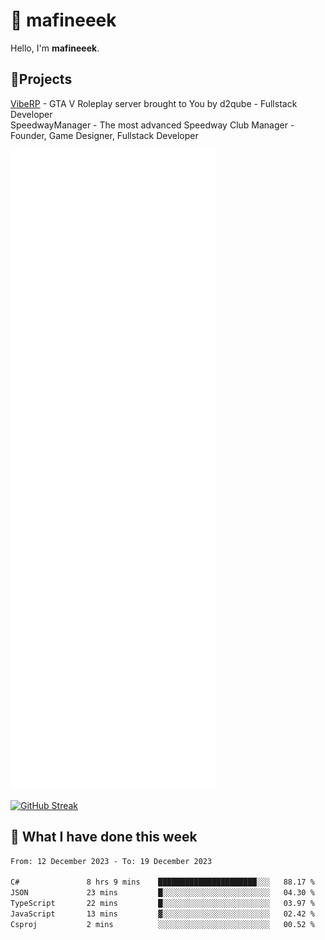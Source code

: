 # 👋 mafineeek
Hello, I'm **mafineeek**.

## 📝Projects

[VibeRP](https://v-rp.pl) - GTA V Roleplay server brought to You by d2qube - Fullstack Developer<br/>
SpeedwayManager - The most advanced Speedway Club Manager - Founder, Game Designer, Fullstack Developer


![](./github-metrics.svg)

[![GitHub Streak](https://streak-stats.demolab.com/?user=mafineeek)](https://git.io/streak-stats)

## 📰 What I have done this week
<!--START_SECTION:waka-->

```txt
From: 12 December 2023 - To: 19 December 2023

C#               8 hrs 9 mins    ██████████████████████░░░   88.17 %
JSON             23 mins         █░░░░░░░░░░░░░░░░░░░░░░░░   04.30 %
TypeScript       22 mins         █░░░░░░░░░░░░░░░░░░░░░░░░   03.97 %
JavaScript       13 mins         ▓░░░░░░░░░░░░░░░░░░░░░░░░   02.42 %
Csproj           2 mins          ░░░░░░░░░░░░░░░░░░░░░░░░░   00.52 %
```

<!--END_SECTION:waka-->
